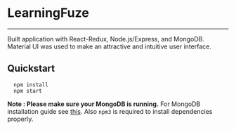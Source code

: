 # LearningFuze

_________________________
Built application with React-Redux, Node.js/Express, and MongoDB. Material UI was used to make an attractive and intuitive user interface.

## Quickstart

```
  npm install
  npm start
```

**Note : Please make sure your MongoDB is running.** For MongoDB installation guide see [this](https://docs.mongodb.org/v3.0/installation/). Also `npm3` is required to install dependencies properly.
